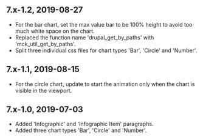7.x-1.2, 2019-08-27
-----------------------
- For the bar chart, set the max value bar to be 100% height to avoid too much white space on the chart.
- Replaced the function name 'drupal_get_by_paths' with 'mck_util_get_by_paths'.
- Split three individual css files for chart types 'Bar', 'Circle' and 'Number'.

7.x-1.1, 2019-08-15
-----------------------
- For the circle chart, update to start the animation only when the chart is visible in the viewport.

7.x-1.0, 2019-07-03
-----------------------
- Added 'Infographic' and 'Infographic Item' paragraphs.
- Added three chart types 'Bar', 'Circle' and 'Number'.
